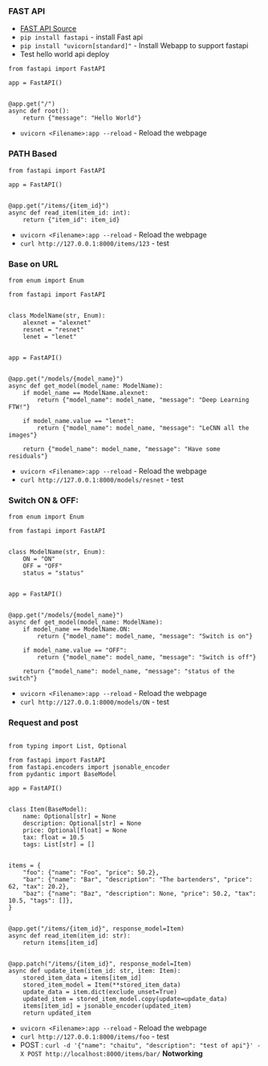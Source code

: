 ### FAST API 

- [FAST API Source](https://fastapi.tiangolo.com/tutorial/)
- `pip install fastapi` - install Fast api
- `pip install "uvicorn[standard]"` - Install Webapp to support fastapi
- Test hello world api deploy
```
from fastapi import FastAPI

app = FastAPI()


@app.get("/")
async def root():
    return {"message": "Hello World"}
```
- `uvicorn <Filename>:app --reload` - Reload the webpage

### PATH Based
```
from fastapi import FastAPI

app = FastAPI()


@app.get("/items/{item_id}")
async def read_item(item_id: int):
    return {"item_id": item_id}

```
- `uvicorn <Filename>:app --reload` - Reload the webpage
- `curl http://127.0.0.1:8000/items/123` - test


### Base on URL 
```
from enum import Enum

from fastapi import FastAPI


class ModelName(str, Enum):
    alexnet = "alexnet"
    resnet = "resnet"
    lenet = "lenet"


app = FastAPI()


@app.get("/models/{model_name}")
async def get_model(model_name: ModelName):
    if model_name == ModelName.alexnet:
        return {"model_name": model_name, "message": "Deep Learning FTW!"}

    if model_name.value == "lenet":
        return {"model_name": model_name, "message": "LeCNN all the images"}

    return {"model_name": model_name, "message": "Have some residuals"}
```
- `uvicorn <Filename>:app --reload` - Reload the webpage
- `curl http://127.0.0.1:8000/models/resnet` - test

### Switch ON & OFF:

```
from enum import Enum

from fastapi import FastAPI


class ModelName(str, Enum):
    ON = "ON"
    OFF = "OFF"
    status = "status"


app = FastAPI()


@app.get("/models/{model_name}")
async def get_model(model_name: ModelName):
    if model_name == ModelName.ON:
        return {"model_name": model_name, "message": "Switch is on"}

    if model_name.value == "OFF":
        return {"model_name": model_name, "message": "Switch is off"}

    return {"model_name": model_name, "message": "status of the switch"}

```
- `uvicorn <Filename>:app --reload` - Reload the webpage
- `curl http://127.0.0.1:8000/models/ON` - test


### Request and post 
```

from typing import List, Optional

from fastapi import FastAPI
from fastapi.encoders import jsonable_encoder
from pydantic import BaseModel

app = FastAPI()


class Item(BaseModel):
    name: Optional[str] = None
    description: Optional[str] = None
    price: Optional[float] = None
    tax: float = 10.5
    tags: List[str] = []


items = {
    "foo": {"name": "Foo", "price": 50.2},
    "bar": {"name": "Bar", "description": "The bartenders", "price": 62, "tax": 20.2},
    "baz": {"name": "Baz", "description": None, "price": 50.2, "tax": 10.5, "tags": []},
}


@app.get("/items/{item_id}", response_model=Item)
async def read_item(item_id: str):
    return items[item_id]


@app.patch("/items/{item_id}", response_model=Item)
async def update_item(item_id: str, item: Item):
    stored_item_data = items[item_id]
    stored_item_model = Item(**stored_item_data)
    update_data = item.dict(exclude_unset=True)
    updated_item = stored_item_model.copy(update=update_data)
    items[item_id] = jsonable_encoder(updated_item)
    return updated_item
```
- `uvicorn <Filename>:app --reload` - Reload the webpage
- `curl http://127.0.0.1:8000/items/foo` - test
- POST : `curl -d '{"name": "chaitu", "description": "test of api"}' -X POST http://localhost:8000/items/bar/` **Notworking**
